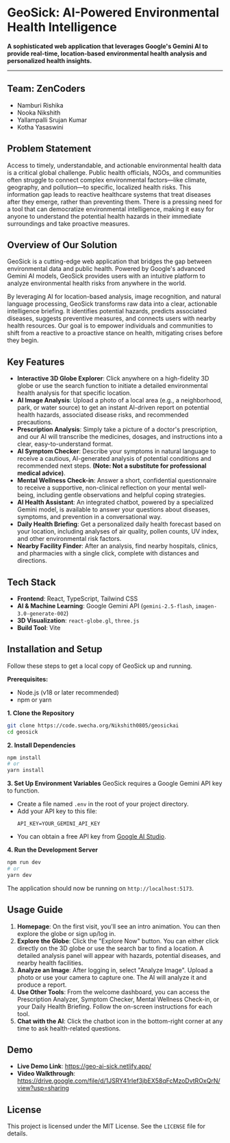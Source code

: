 # GeoSick: AI-Powered Environmental Health Intelligence

**A sophisticated web application that leverages Google's Gemini AI to provide real-time, location-based environmental health analysis and personalized health insights.**

---

## Team: ZenCoders
- Namburi Rishika
- Nooka Nikshith
- Yallampalli Srujan Kumar
- Kotha Yasaswini

## Problem Statement
Access to timely, understandable, and actionable environmental health data is a critical global challenge. Public health officials, NGOs, and communities often struggle to connect complex environmental factors—like climate, geography, and pollution—to specific, localized health risks. This information gap leads to reactive healthcare systems that treat diseases after they emerge, rather than preventing them. There is a pressing need for a tool that can democratize environmental intelligence, making it easy for anyone to understand the potential health hazards in their immediate surroundings and take proactive measures.

## Overview of Our Solution
GeoSick is a cutting-edge web application that bridges the gap between environmental data and public health. Powered by Google's advanced Gemini AI models, GeoSick provides users with an intuitive platform to analyze environmental health risks from anywhere in the world.

By leveraging AI for location-based analysis, image recognition, and natural language processing, GeoSick transforms raw data into a clear, actionable intelligence briefing. It identifies potential hazards, predicts associated diseases, suggests preventive measures, and connects users with nearby health resources. Our goal is to empower individuals and communities to shift from a reactive to a proactive stance on health, mitigating crises before they begin.

## Key Features
- **Interactive 3D Globe Explorer**: Click anywhere on a high-fidelity 3D globe or use the search function to initiate a detailed environmental health analysis for that specific location.
- **AI Image Analysis**: Upload a photo of a local area (e.g., a neighborhood, park, or water source) to get an instant AI-driven report on potential health hazards, associated disease risks, and recommended precautions.
- **Prescription Analysis**: Simply take a picture of a doctor's prescription, and our AI will transcribe the medicines, dosages, and instructions into a clear, easy-to-understand format.
- **AI Symptom Checker**: Describe your symptoms in natural language to receive a cautious, AI-generated analysis of potential conditions and recommended next steps. **(Note: Not a substitute for professional medical advice)**.
- **Mental Wellness Check-in**: Answer a short, confidential questionnaire to receive a supportive, non-clinical reflection on your mental well-being, including gentle observations and helpful coping strategies.
- **AI Health Assistant**: An integrated chatbot, powered by a specialized Gemini model, is available to answer your questions about diseases, symptoms, and prevention in a conversational way.
- **Daily Health Briefing**: Get a personalized daily health forecast based on your location, including analyses of air quality, pollen counts, UV index, and other environmental risk factors.
- **Nearby Facility Finder**: After an analysis, find nearby hospitals, clinics, and pharmacies with a single click, complete with distances and directions.

## Tech Stack
- **Frontend**: React, TypeScript, Tailwind CSS
- **AI & Machine Learning**: Google Gemini API (`gemini-2.5-flash`, `imagen-3.0-generate-002`)
- **3D Visualization**: `react-globe.gl`, `three.js`
- **Build Tool**: Vite

## Installation and Setup
Follow these steps to get a local copy of GeoSick up and running.

**Prerequisites:**
- Node.js (v18 or later recommended)
- npm or yarn

**1. Clone the Repository**
```bash
git clone https://code.swecha.org/Nikshith0805/geosickai
cd geosick
```

**2. Install Dependencies**
```bash
npm install
# or
yarn install
```

**3. Set Up Environment Variables**
GeoSick requires a Google Gemini API key to function.

- Create a file named `.env` in the root of your project directory.
- Add your API key to this file:
  ```
  API_KEY=YOUR_GEMINI_API_KEY
  ```
- You can obtain a free API key from [Google AI Studio](https://aistudio.google.com/app/apikey).

**4. Run the Development Server**
```bash
npm run dev
# or
yarn dev
```
The application should now be running on `http://localhost:5173`.

## Usage Guide
1.  **Homepage**: On the first visit, you'll see an intro animation. You can then explore the globe or sign up/log in.
2.  **Explore the Globe**: Click the "Explore Now" button. You can either click directly on the 3D globe or use the search bar to find a location. A detailed analysis panel will appear with hazards, potential diseases, and nearby health facilities.
3.  **Analyze an Image**: After logging in, select "Analyze Image". Upload a photo or use your camera to capture one. The AI will analyze it and produce a report.
4.  **Use Other Tools**: From the welcome dashboard, you can access the Prescription Analyzer, Symptom Checker, Mental Wellness Check-in, or your Daily Health Briefing. Follow the on-screen instructions for each tool.
5.  **Chat with the AI**: Click the chatbot icon in the bottom-right corner at any time to ask health-related questions.

## Demo
- **Live Demo Link**: https://geo-ai-sick.netlify.app/
- **Video Walkthrough**: https://drive.google.com/file/d/1JSRY41rIef3jbEX58qFcMzoDvtROxQrN/view?usp=sharing
## License
This project is licensed under the MIT License. See the `LICENSE` file for details.
